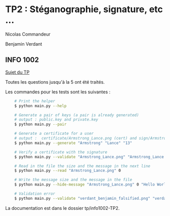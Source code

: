 # TP2 : Stéganographie, signature, etc ...

Nicolas Commandeur

Benjamin Verdant

## INFO 1002

[Sujet du TP](https://www.lama.univ-savoie.fr/pagesmembres/hyvernat/Enseignement/2122/info002/tp2.html)

Toutes les questions jusqu'à la 5 ont été traités.

Les commandes pour les tests sont les suivantes :

```bash
    # Print the helper
    $ python main.py --help

    # Generate a pair of keys (a pair is already generated)
    # output : public.key and private.key
    $ python main.py --pair

    # Generate a certificate for a user
    # output :  certificate/Armstrong_Lance.png (cert) and sign/Armstrong_Lance.png.sig (signature)
    $ python main.py --generate "Armstrong" "Lance" "13"

    # Verify a certificate with the signature
    $ python main.py --validate "Armstrong_Lance.png" "Armstrong_Lance.png.sig"

    # Read in the file the size and the message in the next line
    $ python main.py --read "Armstrong_Lance.png" 0

    # Write the message size and the message in the file
    $ python main.py --hide-message "Armstrong_Lance.png" 0 "Hello World"

    # Validation error
    $ python main.py --validate "verdant_benjamin_falsified.png" "verdant_benjamin.png.sig"
```

La documentation est dans le dossier tp/info1002-TP2.
